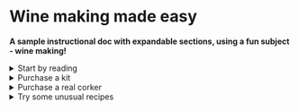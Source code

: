 # Wine making made easy

**A sample instructional doc with expandable sections, using a fun subject - wine making!**

<details><summary>Start by reading</summary>
<p>
There are many resources available for new winemakers.  Suggested reading/viewing:
</p>
* [Midwest Supplies How-to-Guide](https://www.midwestsupplies.com/blogs/bottled-knowledge/how-to-make-wine)
* [City Steading Brews Winemaking 101 video](https://www.youtube.com/watch?v=T3I0v6_L-Rg)
* [Wine Yeast Guide](https://northeastwinemaking.com/pages/winemaking-yeast-guide)
* [The Jack Keller Archive](https://web.archive.org/web/20010302032702/http://winemaking.jackkeller.net/)
* [Wine Maker Magazine](https://winemakermag.com/)
</details>

<details><summary>Purchase a kit</summary>
<p>
In addition to ingredients, specialized wine-making tools and equipment are necessary to get started.  These are not necessarily items you have around the house: a hydrometer, glass carboys, and airlocks are just a few.  This is where purchasing a first-time wine-making kit is helpful.
</p>
<p>
  [Kits like this one](https://www.midwestsupplies.com/products/master-vintnerr-fresh-harvestr-fruit-winemaking-kit) come with all the ingredients to make your first batch of wine, along with basic equipment and additives you'll use in future batches.  
</p>
<p>
  Here are [some additional kits for 1 gallon winemaking](https://www.midwestsupplies.com/collections/small-batch-wine-making-kit) available at Midwest Supplies.
</p>  
</details>

<details><summary>Purchase a real corker</summary>
<p>
Bottling and corking finished wine is nearly impossible using cheap, hand-held corkers.  Most hobby wine makers recommend a floor model such as this one:
  [Floor model wine corker](https://www.homebrewit.com/products/portuguese-floor-corker)
</p>
</details>

<details><summary>Try some unusual recipes</summary>
<p>Some of the best learning experiences come from making strange or unusual wines that aren't made with grapes.</p>
<p>A few non-traditional wine ideas:</p>
1. Floral wines made with Honeysuckle or Dandelion
2. Fruit wines made with local farmer's market ingredients
3. Berry wines made with wild raspberries or blackberries
4. Wine from grocery store bottled juice

<details><summary>Keep a journal</summary>
<p>
Thoroughly document steps and recipes along the way.  This should include:
</p>
1. Ingredients and ingredient amounts, including type of wine yeast and any additives (nutrient, acid blend, etc.)
2. Starting figures – specific gravity, PH, volume
3. Dates when wine is racked, filtered, fined, back-sweetened (if applicable), bottled, etc.
4. Ingredients/additives used to fine and back-sweeten (if applicable)
5. Results. What did the wine taste like at bottling, at 6 months, an 12 months, and so on 
</details>

<details><summary>Have fun!</summary>
<p>Possibly the most important step in the process: fun!</p>
<p>Although it's an exercise in patience, home wine making can be very rewarding. It's a little science, a little math, and a little treat at the end.</p>
<p>After a few years of building a stock of various wines, and allowing them to age, there will always be something interesting in the wine cellar to share with friends and family.  And everyone will know what they're getting for Christmas.</p>
</details>

**CHEERS!**